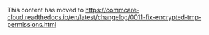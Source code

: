 This content has moved to https://commcare-cloud.readthedocs.io/en/latest/changelog/0011-fix-encrypted-tmp-permissions.html
